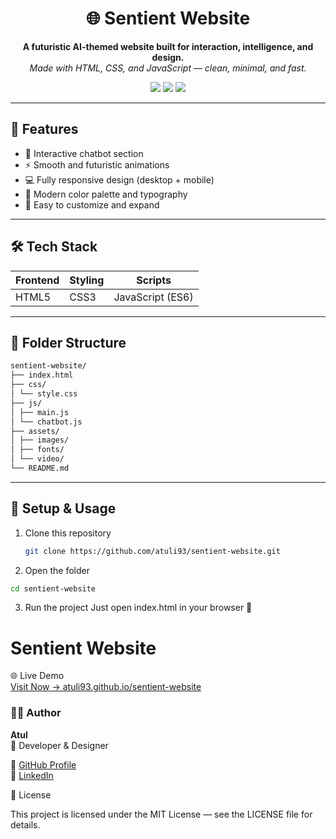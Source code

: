 <h1 align="center">🌐 Sentient Website</h1>

<p align="center">
  <b>A futuristic AI-themed website built for interaction, intelligence, and design.</b><br/>
  <i>Made with HTML, CSS, and JavaScript — clean, minimal, and fast.</i>
</p>

<p align="center">
  <img src="https://img.shields.io/badge/Status-Live-brightgreen?style=flat-square"/>
  <img src="https://img.shields.io/github/license/atuli93/sentient-website?style=flat-square"/>
  <img src="https://img.shields.io/github/last-commit/atuli93/sentient-website?style=flat-square"/>
</p>

---

## 🚀 Features
- 🧠 Interactive chatbot section  
- ⚡ Smooth and futuristic animations  
- 💻 Fully responsive design (desktop + mobile)  
- 🎨 Modern color palette and typography  
- 🔗 Easy to customize and expand  

---

## 🛠️ Tech Stack
| Frontend | Styling | Scripts |
|-----------|----------|----------|
| HTML5 | CSS3 | JavaScript (ES6) |

---

## 📂 Folder Structure
```bash
sentient-website/
├── index.html
├── css/
│ └── style.css
├── js/
│ ├── main.js
│ └── chatbot.js
├── assets/
│ ├── images/
│ ├── fonts/
│ └── video/
└── README.md
```


---

## 🧩 Setup & Usage
1. Clone this repository  
   ```bash
   git clone https://github.com/atuli93/sentient-website.git
   ```

2. Open the folder
```bash
cd sentient-website
```

3. Run the project
Just open index.html in your browser 🚀


# Sentient Website

🌐 Live Demo  
[Visit Now → atuli93.github.io/sentient-website](https://atuli93.github.io/sentient-website/)


### 🧑‍💻 Author

**Atul**  
📍 Developer & Designer  

🔗 [GitHub Profile](https://github.com/atuli93)  
💬 [LinkedIn](https://linkedin.com)


🪪 License

This project is licensed under the MIT License — see the LICENSE
 file for details.
